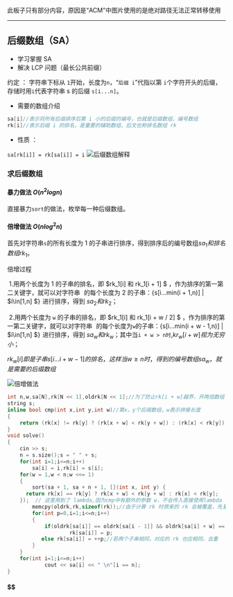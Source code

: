 此板子只有部分内容，原因是“ACM”中图片使用的是绝对路径无法正常转移使用

---

## 后缀数组（SA）    

- 学习掌握 SA
- 解决 LCP 问题（最长公共前缀）

约定 ： 字符串下标从 `1`开始，长度为`n`，“`后缀 i`”代指以第 `i`个字符开头的后缀，存储时用`i`代表字符串 s 的后缀 `s[i...n]`。

- 需要的数组介绍

```cpp
sa[i]//表示将所有后缀排序后第 i 小的后缀的编号，也就是后缀数组，编号数组
rk[i]//表示后缀 i 的排名，是重要的辅助数组，后文也称排名数组 rk
```
- 性质 ：

`sa[rk[i]] = rk[sa[i]] = i`
![后缀数组解释](.\images\后缀数组解释.png)

### 求后缀数组

#### 暴力做法    $O(n^2logn)$

直接暴力`sort`的做法，枚举每一种后缀数组。

#### 倍增做法     $O(nlog^2n)$

首先对字符串`s`的所有长度为 1 的子串进行排序，得到排序后的编号数组$sa_1 和排名数组 rk_1$。

倍增过程

​	1.用两个长度为 1 的子串的排名，即 $rk_1[i] 和 rk_1[i + 1] $ ，作为排序的第一第二关键字，就可以对字符串 ![s](data:image/gif;base64,R0lGODlhAQABAIAAAAAAAP///yH5BAEAAAAALAAAAAABAAEAAAIBRAA7) 的每个长度为 2 的子串：{s[i...min(i + 1,n)] | $i\in[1,n] $}![\{s[i\dots \min(i+1, n)]\ |\ i \in [1,\ n]\}](data:image/gif;base64,R0lGODlhAQABAIAAAAAAAP///yH5BAEAAAAALAAAAAABAAEAAAIBRAA7) 进行排序，得到 $sa_2 和 rk_2$；

​	2.用两个长度为 `w` 的子串的排名，即 $rk_1[i] 和 rk_1[i + w / 2] $ ，作为排序的第一第二关键字，就可以对字符串 ![s](data:image/gif;base64,R0lGODlhAQABAIAAAAAAAP///yH5BAEAAAAALAAAAAABAAEAAAIBRAA7) 的每个长度为`w`的子串：{s[i...min(i + w - 1,n)] | $i\in[1,n] $}![\{s[i\dots \min(i+1, n)]\ |\ i \in [1,\ n]\}](data:image/gif;base64,R0lGODlhAQABAIAAAAAAAP///yH5BAEAAAAALAAAAAABAAEAAAIBRAA7) 进行排序，得到 $sa_w 和 rk_w$；其中当`i + w > n时`,$kr_w[i + w]视为无穷小$；

   $rk_w[i]即是子串s[i...i+w-1]的排名，这样当 w\geqslant n时，得到的编号数组sa_w，就是需要的后缀数组$

![倍增做法](.\Images/后缀数组倍增算法.png)

```cpp
int n,w,sa[N],rk[N << 1],oldrk[N << 1];//为了防止rk[i + w]越界，开两倍数组
string s;
inline bool cmp(int x,int y,int w)//第x，y个后缀数组，w表示拼接长度
{
    return (rk[x] != rk[y] ? (rk[x + w] < rk[y + w]) : (rk[x] < rk[y]));
}
void solve()
{
    cin >> s;
    n = s.size();s = " " + s;
    for(int i=1;i<=n;i++)
        sa[i] = i,rk[i] = s[i];
    for(w = 1,w < n;w <<= 1)
    {
        sort(sa + 1, sa + n + 1, [](int x, int y) {
      return rk[x] == rk[y] ? rk[x + w] < rk[y + w] : rk[x] < rk[y];
    });  // 这里用到了 lambda,因为cmp中有额外的参数 w，不会传入直接使用lambda
        memcpy(oldrk,rk,sizeof(rk));//由于计算 rk 时原来的 rk 会被覆盖，先复制
        for(int p=0,i=1;i<=n;i++)
        {
            if(oldrk[sa[i]] == oldrk[sa[i - 1]] && oldrk[sa[i] + w] == oldrk[sa[i - 1] + w])
                	rk[sa[i]] = p;
           else rk[sa[i]] = ++p;//若两个子串相同，对应的 rk 也应相同，去重
        }
    }
    for(int i=1;i<=n;i++)
        	cout << sa[i] << " \n"[i == n];
}

```

#### $$





